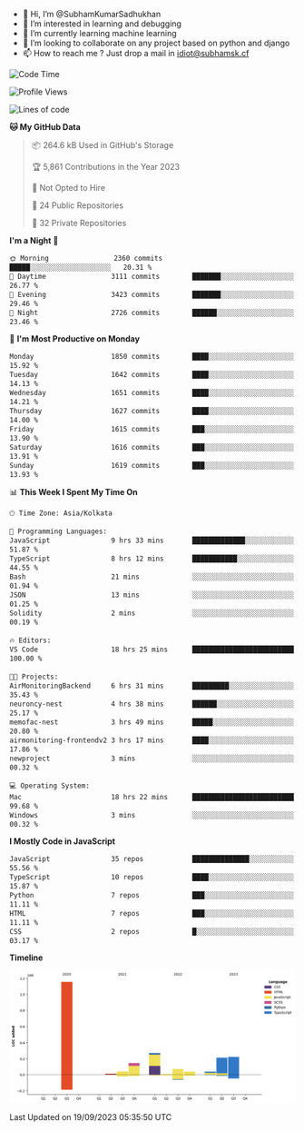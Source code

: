 - 👋 Hi, I’m @SubhamKumarSadhukhan
- 👀 I’m interested in learning and debugging
- 🌱 I’m currently learning machine learning
- 💞️ I’m looking to collaborate on any project based on python and django
- 📫 How to reach me ?
      Just drop a mail in idiot@subhamsk.cf

<!---
SubhamKumarSadhukhan/SubhamKumarSadhukhan is a ✨ special ✨ repository because its `README.md` (this file) appears on your GitHub profile.
You can click the Preview link to take a look at your changes.
--->


<!--START_SECTION:waka-->
![Code Time](http://img.shields.io/badge/Code%20Time-1%2C573%20hrs%2056%20mins-blue)

![Profile Views](http://img.shields.io/badge/Profile%20Views-11-blue)

![Lines of code](https://img.shields.io/badge/From%20Hello%20World%20I%27ve%20Written-2.2%20million%20lines%20of%20code-blue)

**🐱 My GitHub Data** 

> 📦 264.6 kB Used in GitHub's Storage 
 > 
> 🏆 5,861 Contributions in the Year 2023
 > 
> 🚫 Not Opted to Hire
 > 
> 📜 24 Public Repositories 
 > 
> 🔑 32 Private Repositories 
 > 
**I'm a Night 🦉** 

```text
🌞 Morning                2360 commits        █████░░░░░░░░░░░░░░░░░░░░   20.31 % 
🌆 Daytime                3111 commits        ███████░░░░░░░░░░░░░░░░░░   26.77 % 
🌃 Evening                3423 commits        ███████░░░░░░░░░░░░░░░░░░   29.46 % 
🌙 Night                  2726 commits        ██████░░░░░░░░░░░░░░░░░░░   23.46 % 
```
📅 **I'm Most Productive on Monday** 

```text
Monday                   1850 commits        ████░░░░░░░░░░░░░░░░░░░░░   15.92 % 
Tuesday                  1642 commits        ████░░░░░░░░░░░░░░░░░░░░░   14.13 % 
Wednesday                1651 commits        ████░░░░░░░░░░░░░░░░░░░░░   14.21 % 
Thursday                 1627 commits        ████░░░░░░░░░░░░░░░░░░░░░   14.00 % 
Friday                   1615 commits        ███░░░░░░░░░░░░░░░░░░░░░░   13.90 % 
Saturday                 1616 commits        ███░░░░░░░░░░░░░░░░░░░░░░   13.91 % 
Sunday                   1619 commits        ███░░░░░░░░░░░░░░░░░░░░░░   13.93 % 
```


📊 **This Week I Spent My Time On** 

```text
🕑︎ Time Zone: Asia/Kolkata

💬 Programming Languages: 
JavaScript               9 hrs 33 mins       █████████████░░░░░░░░░░░░   51.87 % 
TypeScript               8 hrs 12 mins       ███████████░░░░░░░░░░░░░░   44.55 % 
Bash                     21 mins             ░░░░░░░░░░░░░░░░░░░░░░░░░   01.94 % 
JSON                     13 mins             ░░░░░░░░░░░░░░░░░░░░░░░░░   01.25 % 
Solidity                 2 mins              ░░░░░░░░░░░░░░░░░░░░░░░░░   00.19 % 

🔥 Editors: 
VS Code                  18 hrs 25 mins      █████████████████████████   100.00 % 

🐱‍💻 Projects: 
AirMonitoringBackend     6 hrs 31 mins       █████████░░░░░░░░░░░░░░░░   35.43 % 
neuroncy-nest            4 hrs 38 mins       ██████░░░░░░░░░░░░░░░░░░░   25.17 % 
memofac-nest             3 hrs 49 mins       █████░░░░░░░░░░░░░░░░░░░░   20.80 % 
airmonitoring-frontendv2 3 hrs 17 mins       ████░░░░░░░░░░░░░░░░░░░░░   17.86 % 
newproject               3 mins              ░░░░░░░░░░░░░░░░░░░░░░░░░   00.32 % 

💻 Operating System: 
Mac                      18 hrs 22 mins      █████████████████████████   99.68 % 
Windows                  3 mins              ░░░░░░░░░░░░░░░░░░░░░░░░░   00.32 % 
```

**I Mostly Code in JavaScript** 

```text
JavaScript               35 repos            ██████████████░░░░░░░░░░░   55.56 % 
TypeScript               10 repos            ████░░░░░░░░░░░░░░░░░░░░░   15.87 % 
Python                   7 repos             ███░░░░░░░░░░░░░░░░░░░░░░   11.11 % 
HTML                     7 repos             ███░░░░░░░░░░░░░░░░░░░░░░   11.11 % 
CSS                      2 repos             █░░░░░░░░░░░░░░░░░░░░░░░░   03.17 % 
```



**Timeline**

![Lines of Code chart](https://raw.githubusercontent.com/SubhamKumarSadhukhan/SubhamKumarSadhukhan/main/assets/bar_graph.png)


 Last Updated on 19/09/2023 05:35:50 UTC
<!--END_SECTION:waka-->

